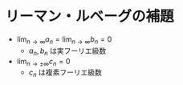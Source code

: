 # リーマン・ルベーグの補題

- $\displaystyle \lim_{n \to \infty} a_n = \lim_{n \to \infty} b_n = 0$
  - $a_n, b_n$ は実フーリエ級数
- $\displaystyle \lim_{n \to \pm \infty} c_n = 0$
  - $c_n$ は複素フーリエ級数